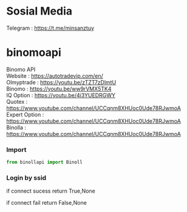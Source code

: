# Sosial Media
Telegram : https://t.me/minsanztuy

# binomoapi
Binomo API  
Website    : https://autotradevip.com/en/  
Olmyptrade : https://youtu.be/zTZT7zDlmtU  
Binomo     : https://youtu.be/ww9rVMX5TK4  
IQ Option  : https://youtu.be/4i3YUEDRGWY  
Quotex     : https://www.youtube.com/channel/UCCqnm8XHUoc0Ude78RJwmoA  
Expert Option     : https://www.youtube.com/channel/UCCqnm8XHUoc0Ude78RJwmoA
Binolla     : https://www.youtube.com/channel/UCCqnm8XHUoc0Ude78RJwmoA

### Import
```python
from binollapi import Binoll
```
### Login by ssid
if connect sucess return True,None  

if connect fail return False,None  
